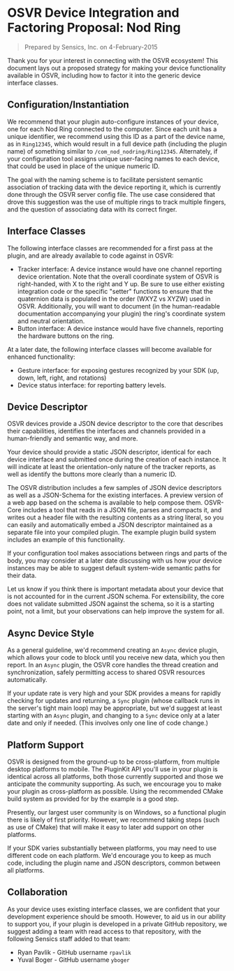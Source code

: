 # OSVR Device Integration and Factoring Proposal: Nod Ring

> Prepared by Sensics, Inc. on 4-February-2015

Thank you for your interest in connecting with the OSVR ecosystem! This document lays out a proposed strategy for making your device functionality available in OSVR, including how to factor it into the generic device interface classes.


## Configuration/Instantiation
We recommend that your plugin auto-configure instances of your device, one for each Nod Ring connected to the computer. Since each unit has a unique identifier, we recommend using this ID as a part of the device name, as in `Ring12345`, which would result in a full device path (including the plugin name) of something similar to `/com_nod_nodring/Ring12345`. Alternately, if your configuration tool assigns unique user-facing names to each device, that could be used in place of the unique numeric ID.

The goal with the naming scheme is to facilitate persistent semantic association of tracking data with the device reporting it, which is currently done through the OSVR server config file. The use case considered that drove this suggestion was the use of multiple rings to track multiple fingers, and the question of associating data with its correct finger.

## Interface Classes
The following interface classes are recommended for a first pass at the plugin, and are already available to code against in OSVR:

- Tracker interface: A device instance would have one channel reporting device orientation. Note that the overall coordinate system of OSVR is right-handed, with X to the right and Y up. Be sure to use either existing integration code or the specific "setter" functions to ensure that the quaternion data is populated in the order (WXYZ vs XYZW) used in OSVR. Additionally, you will want to document (in the human-readable documentation accompanying your plugin) the ring's coordinate system and neutral orientation.
- Button interface: A device instance would have five channels, reporting the hardware buttons on the ring.

At a later date, the following interface classes will become available for enhanced functionality:

- Gesture interface: for exposing gestures recognized by your SDK (up, down, left, right, and rotations)
- Device status interface: for reporting battery levels.

## Device Descriptor
OSVR devices provide a JSON device descriptor to the core that describes their capabilities, identifies the interfaces and channels provided in a human-friendly and semantic way, and more.

Your device should provide a static JSON descriptor, identical for each device interface and submitted once during the creation of each instance. It will indicate at least the orientation-only nature of the tracker reports, as well as identify the buttons more clearly than a numeric ID.

The OSVR distribution includes a few samples of JSON device descriptors as well as a JSON-Schema for the existing interfaces. A preview version of a web app based on the schema is available to help compose them. OSVR-Core includes a tool that reads in a JSON file, parses and compacts it, and writes out a header file with the resulting contents as a string literal, so you can easily and automatically embed a JSON descriptor maintained as a separate file into your compiled plugin. The example plugin build system includes an example of this functionality.

If your configuration tool makes associations between rings and parts of the body, you may consider at a later date discussing with us how your device instances may be able to suggest default system-wide semantic paths for their data.

Let us know if you think there is important metadata about your device that is not accounted for in the current JSON schema. For extensibility, the core does not validate submitted JSON against the schema, so it is a starting point, not a limit, but your observations can help improve the system for all.

## Async Device Style
As a general guideline, we'd recommend creating an `Async` device plugin, which allows your code to block until you receive new data, which you then report. In an `Async` plugin, the OSVR core handles the thread creation and synchronization, safely permitting access to shared OSVR resources automatically.

If your update rate is very high and your SDK provides a means for rapidly checking for updates and returning, a `Sync` plugin (whose callback runs in the server's tight main loop) may be appropriate, but we'd suggest at least starting with an `Async` plugin, and changing to a `Sync` device only at a later date and only if needed. (This involves only one line of code change.)

## Platform Support
OSVR is designed from the ground-up to be cross-platform, from multiple desktop platforms to mobile. The PluginKit API you'll use in your plugin is identical across all platforms, both those currently supported and those we anticipate the community supporting. As such, we encourage you to make your plugin as cross-platform as possible. Using the recommended CMake build system as provided for by the example is a good step.

Presently, our largest user community is on Windows, so a functional plugin there is likely of first priority. However, we recommend taking steps (such as use of CMake) that will make it easy to later add support on other platforms.

If your SDK varies substantially between platforms, you may need to use different code on each platform. We'd encourage you to keep as much code, including the plugin name and JSON descriptors, common between all platforms.

## Collaboration
As your device uses existing interface classes, we are confident that your development experience should be smooth. However, to aid us in our ability to support you, if your plugin is developed in a private GitHub repository, we suggest adding a team with read access to that repository, with the following Sensics staff added to that team:

- Ryan Pavlik - GitHub username `rpavlik`
- Yuval Boger - GitHub username `yboger`